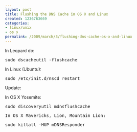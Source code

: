 ```yaml
---
layout: post
title: Flushing the DNS Cache in OS X and Linux
created: 1236763669
categories:
- linux/unix
- os x
permalink: /2009/march/3/flushing-dns-cache-os-x-and-linux
---
```

In Leopard do:
<pre>
sudo dscacheutil -flushcache
</pre>
In Linux (Ubuntu):
<pre>
sudo /etc/init.d/nscd restart
</pre>

Update:

In OS X Yosemite:
<pre>
sudo discoveryutil mdnsflushcache
<pre>
In OS X Mavericks, Lion, Mountain Lion:
<pre>
sudo killall -HUP mDNSResponder
<pre>
